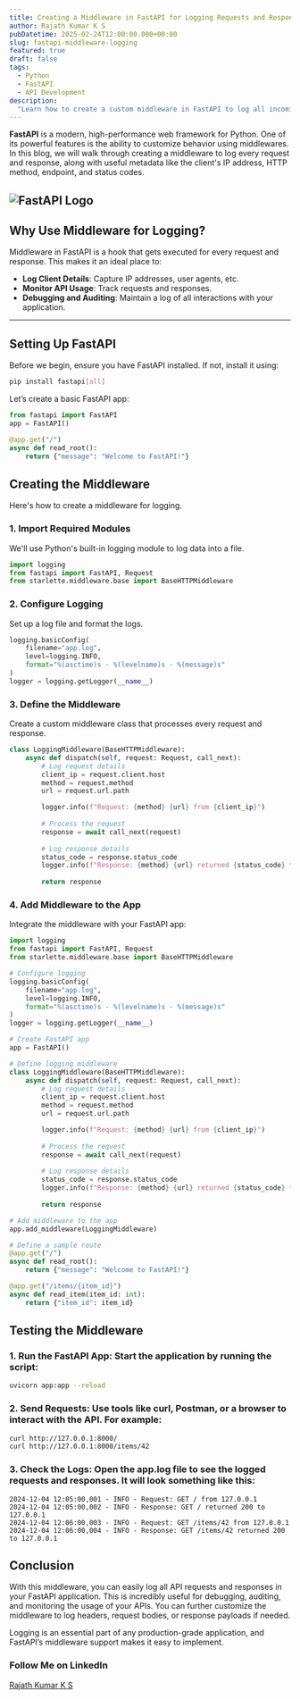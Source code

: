 ```yaml
---
title: Creating a Middleware in FastAPI for Logging Requests and Responses
author: Rajath Kumar K S
pubDatetime: 2025-02-24T12:00:00.000+00:00
slug: fastapi-middleware-logging
featured: true
draft: false
tags:
  - Python
  - FastAPI
  - API Development
description:
  "Learn how to create a custom middleware in FastAPI to log all incoming requests and outgoing responses, including client IP and other details, into a log file."
---
```


<!-- # Creating a Middleware in FastAPI for Logging Requests and Responses -->

**FastAPI** is a modern, high-performance web framework for Python. One of its powerful features is the ability to customize behavior using middlewares. In this blog, we will walk through creating a middleware to log every request and response, along with useful metadata like the client's IP address, HTTP method, endpoint, and status codes.


![FastAPI Logo](https://fastapi.tiangolo.com/img/logo-margin/logo-teal.png)
---

## Why Use Middleware for Logging?

Middleware in FastAPI is a hook that gets executed for every request and response. This makes it an ideal place to:
- **Log Client Details**: Capture IP addresses, user agents, etc.
- **Monitor API Usage**: Track requests and responses.
- **Debugging and Auditing**: Maintain a log of all interactions with your application.

---

## Setting Up FastAPI

Before we begin, ensure you have FastAPI installed. If not, install it using:

```bash
pip install fastapi[all]
```

Let’s create a basic FastAPI app:

```python
from fastapi import FastAPI
app = FastAPI()

@app.get("/")
async def read_root():
    return {"message": "Welcome to FastAPI!"}
```

## Creating the Middleware

Here's how to create a middleware for logging.

### 1. **Import Required Modules**

We'll use Python's built-in logging module to log data into a file.

```python
import logging
from fastapi import FastAPI, Request
from starlette.middleware.base import BaseHTTPMiddleware
```

### 2. **Configure Logging**
Set up a log file and format the logs.

```python
logging.basicConfig(
    filename="app.log",
    level=logging.INFO,
    format="%(asctime)s - %(levelname)s - %(message)s"
)
logger = logging.getLogger(__name__)
```

### 3. **Define the Middleware**
Create a custom middleware class that processes every request and response.

```python
class LoggingMiddleware(BaseHTTPMiddleware):
    async def dispatch(self, request: Request, call_next):
        # Log request details
        client_ip = request.client.host
        method = request.method
        url = request.url.path

        logger.info(f"Request: {method} {url} from {client_ip}")
        
        # Process the request
        response = await call_next(request)
        
        # Log response details
        status_code = response.status_code
        logger.info(f"Response: {method} {url} returned {status_code} to {client_ip}")
        
        return response
```

### 4. **Add Middleware to the App**

Integrate the middleware with your FastAPI app:

```python
import logging
from fastapi import FastAPI, Request
from starlette.middleware.base import BaseHTTPMiddleware

# Configure logging
logging.basicConfig(
    filename="app.log",
    level=logging.INFO,
    format="%(asctime)s - %(levelname)s - %(message)s"
)
logger = logging.getLogger(__name__)

# Create FastAPI app
app = FastAPI()

# Define logging middleware
class LoggingMiddleware(BaseHTTPMiddleware):
    async def dispatch(self, request: Request, call_next):
        # Log request details
        client_ip = request.client.host
        method = request.method
        url = request.url.path

        logger.info(f"Request: {method} {url} from {client_ip}")
        
        # Process the request
        response = await call_next(request)
        
        # Log response details
        status_code = response.status_code
        logger.info(f"Response: {method} {url} returned {status_code} to {client_ip}")
        
        return response

# Add middleware to the app
app.add_middleware(LoggingMiddleware)

# Define a sample route
@app.get("/")
async def read_root():
    return {"message": "Welcome to FastAPI!"}

@app.get("/items/{item_id}")
async def read_item(item_id: int):
    return {"item_id": item_id}
```

## Testing the Middleware

### 1. Run the FastAPI App: Start the application by running the script:

```bash
uvicorn app:app --reload
```

### 2. Send Requests: Use tools like curl, Postman, or a browser to interact with the API. For example:

```bash
curl http://127.0.0.1:8000/
curl http://127.0.0.1:8000/items/42
``` 

### 3. Check the Logs: Open the app.log file to see the logged requests and responses. It will look something like this:

```text
2024-12-04 12:05:00,001 - INFO - Request: GET / from 127.0.0.1
2024-12-04 12:05:00,002 - INFO - Response: GET / returned 200 to 127.0.0.1
2024-12-04 12:06:00,003 - INFO - Request: GET /items/42 from 127.0.0.1
2024-12-04 12:06:00,004 - INFO - Response: GET /items/42 returned 200 to 127.0.0.1
```

## Conclusion

With this middleware, you can easily log all API requests and responses in your FastAPI application. This is incredibly useful for debugging, auditing, and monitoring the usage of your APIs. You can further customize the middleware to log headers, request bodies, or response payloads if needed.

Logging is an essential part of any production-grade application, and FastAPI’s middleware support makes it easy to implement.

### Follow Me on LinkedIn

<div class="badge-base LI-profile-badge" data-locale="en_US" data-size="large" data-theme="light" data-type="HORIZONTAL" data-vanity="rajathkumarks" data-version="v1"><a class="badge-base__link LI-simple-link" href="https://in.linkedin.com/in/rajathkumarks?trk=profile-badge">Rajath Kumar K S</a></div>